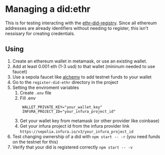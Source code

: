 # Managing a did:ethr
This is for testing interacting with the [ethr-did-registry](github.com/uport-project/ethr-did-registry).  Since all ethereum addresses are already identifiers without needing to register, this isn't nessisary for creating credentials.
## Using
1. Create an ethereum wallet in metamask, or use an existing wallet.
2. Add at least 0.001 eth (1-3 usd) to that wallet (mininum needed to use faucet)
3. Use a sepola faucet like [alchemy](https://www.alchemy.com/faucets/ethereum-sepolia) to add testnet funds to your wallet
4. Go to the `register-did-ethr` directory in the project
5. Setting the enviroment variables
   1. Create `.env` file
   2. Fill .env
         ```
          WALLET_PRIVATE_KEY="your_wallet_key"
          INFURA_PROJECT_ID="your_infura_project_id"
   3. Get your wallet key from metamask (or other provider like coinbase)
   4. Get your infura project id from the infura provider link `https://sepolia.infura.io/v3/your_infura_project_id`
6. Test changing ownership of a did with `npm start -- -r` (you need funds on the testnet for this)
7. Verify that your did is registered correctly `npm start -- -v`
